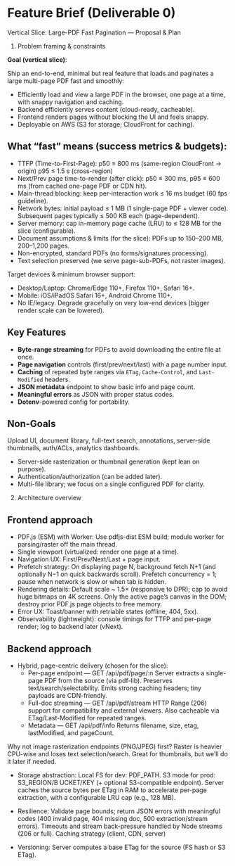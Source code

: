# Feature Brief (Deliverable 0)

Vertical Slice: Large-PDF Fast Pagination — Proposal & Plan

1) Problem framing & constraints

**Goal (vertical slice)**:

Ship an end-to-end, minimal but real feature that loads and paginates a large multi-page PDF fast and smoothly:

- Efficiently load and view a large PDF in the browser, one page at a time, with snappy navigation and caching.
- Backend efficiently serves content (cloud-ready, cacheable).
- Frontend renders pages without blocking the UI and feels snappy.
- Deployable on AWS (S3 for storage; CloudFront for caching).

## What “fast” means (success metrics & budgets):

- TTFP (Time-to-First-Page): p50 ≤ 800 ms (same-region CloudFront → origin) p95 ≤ 1.5 s (cross-region)
- Next/Prev page time-to-render (after click): p50 ≤ 300 ms, p95 ≤ 600 ms (from cached one-page PDF or CDN hit).
- Main-thread blocking: keep per-interaction work ≤ 16 ms budget (60 fps guideline).
- Network bytes: initial payload ≤ 1 MB (1 single-page PDF + viewer code). Subsequent pages typically ≤ 500 KB each (page-dependent).
- Server memory: cap in-memory page cache (LRU) to ≤ 128 MB for the slice (configurable).
- Document assumptions & limits (for the slice): PDFs up to 150–200 MB, 200–1,200 pages.
- Non-encrypted, standard PDFs (no forms/signatures processing).
- Text selection preserved (we serve page-sub-PDFs, not raster images).

Target devices & minimum browser support:

- Desktop/Laptop: Chrome/Edge 110+, Firefox 110+, Safari 16+.
- Mobile: iOS/iPadOS Safari 16+, Android Chrome 110+.
- No IE/legacy. Degrade gracefully on very low-end devices (bigger render scale can be lowered).

## Key Features

- **Byte-range streaming** for PDFs to avoid downloading the entire file at once.
- **Page navigation** controls (first/prev/next/last) with a page number input.
- **Caching** of repeated byte ranges via `ETag`, `Cache-Control`, and `Last-Modified` headers.
- **JSON metadata** endpoint to show basic info and page count.
- **Meaningful errors** as JSON with proper status codes.
- **Dotenv**-powered config for portability.

## Non-Goals

Upload UI, document library, full-text search, annotations, server-side thumbnails, auth/ACLs, analytics dashboards.

- Server-side rasterization or thumbnail generation (kept lean on purpose).
- Authentication/authorization (can be added later).
- Multi-file library; we focus on a single configured PDF for clarity.

2) Architecture overview

## Frontend approach

- PDF.js (ESM) with Worker: Use pdfjs-dist ESM build; module worker for parsing/raster off the main thread.
- Single <canvas> viewport (virtualized: render one page at a time).
- Navigation UX: First/Prev/Next/Last + page input.
- Prefetch strategy:
  On displaying page N, background fetch N+1 (and optionally N−1 on quick backwards scroll).
  Prefetch concurrency = 1; pause when network is slow or when tab is hidden.
- Rendering details:
  Default scale ~ 1.5× (responsive to DPR); cap to avoid huge bitmaps on 4K screens.
  Only the active page’s canvas in the DOM; destroy prior PDF.js page objects to free memory.
- Error UX: Toast/banner with retriable states (offline, 404, 5xx).
- Observability (lightweight): console timings for TTFP and per-page render; log to backend later (vNext).

## Backend approach

- Hybrid, page-centric delivery (chosen for the slice):
  - Per-page endpoint — GET /api/pdf/page/:n
    Server extracts a single-page PDF from the source (via pdf-lib).
    Preserves text/search/selectability.
    Emits strong caching headers; tiny payloads are CDN-friendly.
  - Full-doc streaming — GET /api/pdf/stream
    HTTP Range (206) support for compatibility and external viewers.
    Also cacheable via ETag/Last-Modified for repeated ranges.
  - Metadata — GET /api/pdf/info
    Returns filename, size, etag, lastModified, and pageCount.

Why not image rasterization endpoints (PNG/JPEG) first?
Raster is heavier CPU-wise and loses text selection/search. Great for thumbnails, but we’ll do it later if needed.

- Storage abstraction:
  Local FS for dev: PDF_PATH.
  S3 mode for prod: S3_REGION/B UCKET/KEY (+ optional S3-compatible endpoint).
  Server caches the source bytes per ETag in RAM to accelerate per-page extraction, with a configurable LRU cap (e.g., 128 MB).

- Resilience:
  Validate page bounds; return JSON errors with meaningful codes (400 invalid page, 404 missing doc, 500 extraction/stream errors).
  Timeouts and stream back-pressure handled by Node streams (206 or full).
  Caching strategy (client, CDN, server)

- Versioning:
  Server computes a base ETag for the source (FS hash or S3 ETag).